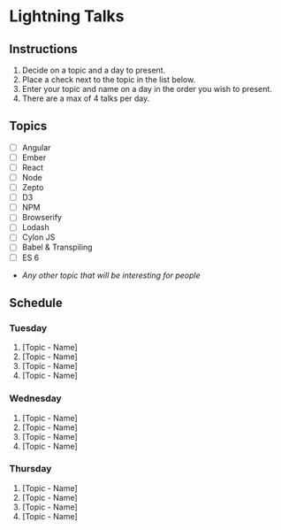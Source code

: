 # Lightning Talks

## Instructions

1. Decide on a topic and a day to present.
2. Place a check next to the topic in the list below.
3. Enter your topic and name on a day in the order you wish to present.
4. There are a max of 4 talks per day.


## Topics

* [ ] Angular
* [ ] Ember
* [ ] React
* [ ] Node
* [ ] Zepto
* [ ] D3
* [ ] NPM
* [ ] Browserify 
* [ ] Lodash 
* [ ] Cylon JS
* [ ] Babel & Transpiling
* [ ] ES 6
* _Any other topic that will be interesting for people_


## Schedule

### Tuesday

1. [Topic - Name]
2. [Topic - Name]
3. [Topic - Name]
4. [Topic - Name]


### Wednesday

1. [Topic - Name]
2. [Topic - Name]
3. [Topic - Name]
4. [Topic - Name]


### Thursday

1. [Topic - Name]
2. [Topic - Name]
3. [Topic - Name]
4. [Topic - Name]
